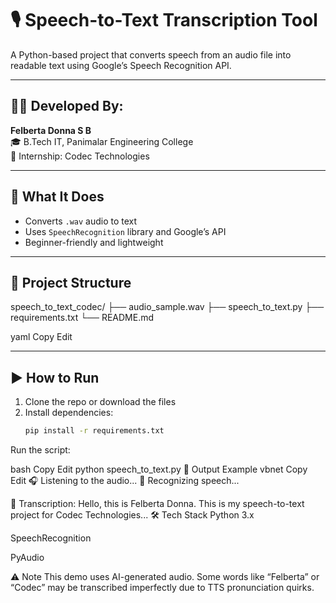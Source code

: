 # 🎙️ Speech-to-Text Transcription Tool

A Python-based project that converts speech from an audio file into readable text using Google’s Speech Recognition API.

---

## 👩‍💻 Developed By:
**Felberta Donna S B**  
🎓 B.Tech IT, Panimalar Engineering College  
💼 Internship: Codec Technologies

---

## 🧠 What It Does
- Converts `.wav` audio to text
- Uses `SpeechRecognition` library and Google’s API
- Beginner-friendly and lightweight

---

## 📁 Project Structure

speech_to_text_codec/
├── audio_sample.wav
├── speech_to_text.py
├── requirements.txt
└── README.md

yaml
Copy
Edit

---

## ▶️ How to Run

1. Clone the repo or download the files  
2. Install dependencies:
   ```bash
   pip install -r requirements.txt
Run the script:

bash
Copy
Edit
python speech_to_text.py
📄 Output Example
vbnet
Copy
Edit
🎧 Listening to the audio...
🧠 Recognizing speech...

📄 Transcription:
Hello, this is Felberta Donna. This is my speech-to-text project for Codec Technologies...
🛠 Tech Stack
Python 3.x

SpeechRecognition

PyAudio

⚠️ Note
This demo uses AI-generated audio. Some words like “Felberta” or “Codec” may be transcribed imperfectly due to TTS pronunciation quirks.

